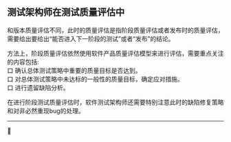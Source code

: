 ## 测试架构师在测试质量评估中

和版本质量评估不同，此时的质量评估是指阶段质量评估或者发布时的质量评估，需要给出要给出“能否进入下一阶段的测试”或者“发布”的结论。

方法上，阶段质量评估依然使用软件产品质量评估模型来进行评估，需要重点关注的内容包括:</br>
口  确认总体测试策略中重要的质量目标是否达到。</br>
口  对总体测试策略中未达标的一般性的质量目标，确定应对措施。</br>
口  进行遗留缺陷分析。</br>

在进行阶段测试质量评估时，软件测试架构师还需要特别注意此时的缺陷修复策略和对非必然重现bug的处理。

* * *
:bug: 
